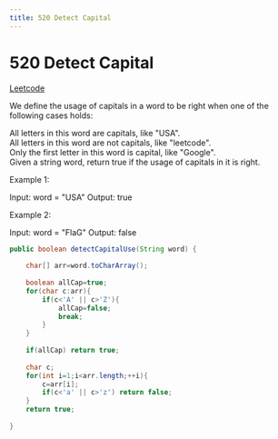 ```yaml
---
title: 520 Detect Capital
---
```


# 520 Detect Capital

[Leetcode](https://leetcode.com/problems/detect-capital/)

We define the usage of capitals in a word to be right when one of the following cases holds:

All letters in this word are capitals, like "USA".  
All letters in this word are not capitals, like "leetcode".  
Only the first letter in this word is capital, like "Google".  
Given a string word, return true if the usage of capitals in it is right.  

 

Example 1:

Input: word = "USA"
Output: true

Example 2:

Input: word = "FlaG"
Output: false

```java
public boolean detectCapitalUse(String word) {
    
    char[] arr=word.toCharArray();
    
    boolean allCap=true;
    for(char c:arr){
        if(c<'A' || c>'Z'){
            allCap=false;
            break;
        }
    }
    
    if(allCap) return true;
    
    char c;
    for(int i=1;i<arr.length;++i){
        c=arr[i];
        if(c<'a' || c>'z') return false;
    }
    return true;
    
}
```